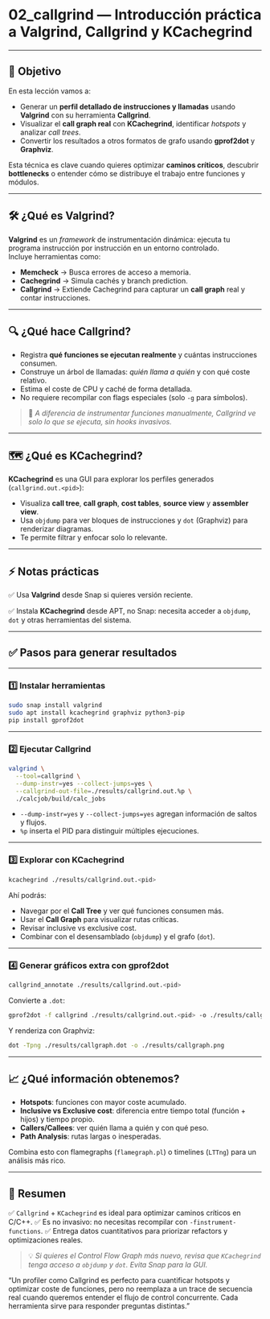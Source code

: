# 02_callgrind — Introducción práctica a Valgrind, Callgrind y KCachegrind

---

## 🎯 Objetivo

En esta lección vamos a:

- Generar un **perfil detallado de instrucciones y llamadas** usando **Valgrind** con su herramienta **Callgrind**.
- Visualizar el **call graph real** con **KCachegrind**, identificar *hotspots* y analizar *call trees*.
- Convertir los resultados a otros formatos de grafo usando **gprof2dot** y **Graphviz**.

Esta técnica es clave cuando quieres optimizar **caminos críticos**, descubrir **bottlenecks** o entender cómo se distribuye el trabajo entre funciones y módulos.

---

## 🛠️ ¿Qué es Valgrind?

**Valgrind** es un *framework* de instrumentación dinámica: ejecuta tu programa instrucción por instrucción en un entorno controlado.  
Incluye herramientas como:

- **Memcheck** → Busca errores de acceso a memoria.
- **Cachegrind** → Simula cachés y branch prediction.
- **Callgrind** → Extiende Cachegrind para capturar un **call graph** real y contar instrucciones.

---

## 🔍 ¿Qué hace Callgrind?

- Registra **qué funciones se ejecutan realmente** y cuántas instrucciones consumen.
- Construye un árbol de llamadas: *quién llama a quién* y con qué coste relativo.
- Estima el coste de CPU y caché de forma detallada.
- No requiere recompilar con flags especiales (solo `-g` para símbolos).

> 📌 *A diferencia de instrumentar funciones manualmente, Callgrind ve solo lo que se ejecuta, sin hooks invasivos.*

---

## 🗺️ ¿Qué es KCachegrind?

**KCachegrind** es una GUI para explorar los perfiles generados (`callgrind.out.<pid>`):

- Visualiza **call tree**, **call graph**, **cost tables**, **source view** y **assembler view**.
- Usa `objdump` para ver bloques de instrucciones y `dot` (Graphviz) para renderizar diagramas.
- Te permite filtrar y enfocar solo lo relevante.

---

## ⚡ Notas prácticas

✅ Usa **Valgrind** desde Snap si quieres versión reciente.

✅ Instala **KCachegrind** desde APT, no Snap: necesita acceder a `objdump`, `dot` y otras herramientas del sistema.

---

## ✅ Pasos para generar resultados

---

### 1️⃣ Instalar herramientas

```bash
sudo snap install valgrind
sudo apt install kcachegrind graphviz python3-pip
pip install gprof2dot
````

---

### 2️⃣ Ejecutar Callgrind

```bash
valgrind \
  --tool=callgrind \
  --dump-instr=yes --collect-jumps=yes \
  --callgrind-out-file=./results/callgrind.out.%p \
  ./calcjob/build/calc_jobs
```

* `--dump-instr=yes` y `--collect-jumps=yes` agregan información de saltos y flujos.
* `%p` inserta el PID para distinguir múltiples ejecuciones.

---

### 3️⃣ Explorar con KCachegrind

```bash
kcachegrind ./results/callgrind.out.<pid>
```

Ahí podrás:

* Navegar por el **Call Tree** y ver qué funciones consumen más.
* Usar el **Call Graph** para visualizar rutas críticas.
* Revisar inclusive vs exclusive cost.
* Combinar con el desensamblado (`objdump`) y el grafo (`dot`).

---

### 4️⃣ Generar gráficos extra con gprof2dot

```bash
callgrind_annotate ./results/callgrind.out.<pid>
```

Convierte a `.dot`:

```bash
gprof2dot -f callgrind ./results/callgrind.out.<pid> -o ./results/callgraph.dot
```

Y renderiza con Graphviz:

```bash
dot -Tpng ./results/callgraph.dot -o ./results/callgraph.png
```

---

## 📈 ¿Qué información obtenemos?

* **Hotspots**: funciones con mayor coste acumulado.
* **Inclusive vs Exclusive cost**: diferencia entre tiempo total (función + hijos) y tiempo propio.
* **Callers/Callees**: ver quién llama a quién y con qué peso.
* **Path Analysis**: rutas largas o inesperadas.

Combina esto con flamegraphs (`flamegraph.pl`) o timelines (`LTTng`) para un análisis más rico.

---

## 📌 Resumen

✅ `Callgrind` + `KCachegrind` es ideal para optimizar caminos críticos en C/C++.
✅ Es no invasivo: no necesitas recompilar con `-finstrument-functions`.
✅ Entrega datos cuantitativos para priorizar refactors y optimizaciones reales.

> 💡 *Si quieres el Control Flow Graph más nuevo, revisa que `KCachegrind` tenga acceso a `objdump` y `dot`. Evita Snap para la GUI.*


“Un profiler como Callgrind es perfecto para cuantificar hotspots y optimizar coste de funciones, pero no reemplaza a un trace de secuencia real cuando queremos entender el flujo de control concurrente. Cada herramienta sirve para responder preguntas distintas.”
